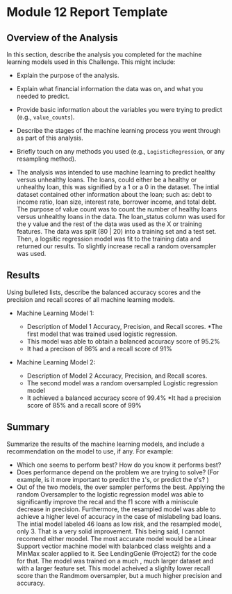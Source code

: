 # Module 12 Report Template

## Overview of the Analysis

In this section, describe the analysis you completed for the machine learning models used in this Challenge. This might include:

* Explain the purpose of the analysis.
* Explain what financial information the data was on, and what you needed to predict.
* Provide basic information about the variables you were trying to predict (e.g., `value_counts`).
* Describe the stages of the machine learning process you went through as part of this analysis.
* Briefly touch on any methods you used (e.g., `LogisticRegression`, or any resampling method).

* The analysis was intended to use machine learning to predict healthy versus unhealthy loans. The loans, could either be a healthy or unhealthy loan, this was signified by a 1 or a 0 in the dataset. The intial dataset contained other information about the loan; such as: debt to income ratio, loan size, interest rate, borrower income, and total debt.  The purpose of value count was to count the number of healthy loans versus unhealthy loans in the data. The loan_status column was used for the y value and the rest of the data was used as the X or training features. The data was split (80 | 20) into a training set and a test set.  Then, a logsitic regression model was fit to the training data and returned our results. To slightly increase recall a random oversampler was used. 

## Results

Using bulleted lists, describe the balanced accuracy scores and the precision and recall scores of all machine learning models.

* Machine Learning Model 1:
  * Description of Model 1 Accuracy, Precision, and Recall scores.
  *The first model that was trained used logistic regression. 
  * This model was able to obtain a balanced accuracy score of 95.2%
  * It had a precison of 86% and a recall score of 91%
  


* Machine Learning Model 2:
  * Description of Model 2 Accuracy, Precision, and Recall scores.
  * The second model was a random oversampled Logistic regression model 
  * It achieved a balanced accuracy score of 99.4% 
  *It had a precision score of 85% and a recall  score of  99%
## Summary

Summarize the results of the machine learning models, and include a recommendation on the model to use, if any. For example:
* Which one seems to perform best? How do you know it performs best?
* Does performance depend on the problem we are trying to solve? (For example, is it more important to predict the `1`'s, or predict the `0`'s? )
* Out of the two models, the over sampler performs the best. Applying the random Oversampler to the logistic regression model was able to significantly improve the recal and the f1 score with a miniscule decrease in precision. Furthermore, the resampled model was able to achieve a higher level of accuracy in the case of mislabeling bad loans. The intial model labeled 46 loans as low risk, and the resampled model, only 3. That is a very solid improvement. This being said, I cannot recomend either moodel. The most accurate model would be a Linear Support vectior machine model with balanbced class weights and a MinMax  scaler applied to it. See LendingGenie (Project2) for the code for that. The model was trained on a much , much larger dataset and with a larger feature set. This model acheived a slighlty lower recall score than the Randmom oversampler, but a much higher precision and accuracy. 

